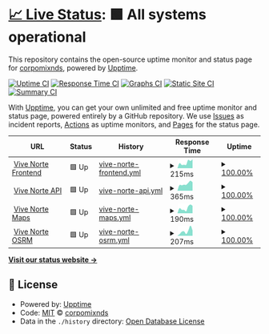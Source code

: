 # [📈 Live Status](https://corpomixnds.github.io/upptime): <!--live status--> **🟩 All systems operational**

This repository contains the open-source uptime monitor and status page for [corpomixnds](https://corpomixnds.github.io/upptime), powered by [Upptime](https://github.com/upptime/upptime).

[![Uptime CI](https://github.com/corpomixnds/upptime/workflows/Uptime%20CI/badge.svg)](https://github.com/corpomixnds/upptime/actions?query=workflow%3A%22Uptime+CI%22)
[![Response Time CI](https://github.com/corpomixnds/upptime/workflows/Response%20Time%20CI/badge.svg)](https://github.com/corpomixnds/upptime/actions?query=workflow%3A%22Response+Time+CI%22)
[![Graphs CI](https://github.com/corpomixnds/upptime/workflows/Graphs%20CI/badge.svg)](https://github.com/corpomixnds/upptime/actions?query=workflow%3A%22Graphs+CI%22)
[![Static Site CI](https://github.com/corpomixnds/upptime/workflows/Static%20Site%20CI/badge.svg)](https://github.com/corpomixnds/upptime/actions?query=workflow%3A%22Static+Site+CI%22)
[![Summary CI](https://github.com/corpomixnds/upptime/workflows/Summary%20CI/badge.svg)](https://github.com/corpomixnds/upptime/actions?query=workflow%3A%22Summary+CI%22)

With [Upptime](https://upptime.js.org), you can get your own unlimited and free uptime monitor and status page, powered entirely by a GitHub repository. We use [Issues](https://github.com/corpomixnds/upptime/issues) as incident reports, [Actions](https://github.com/corpomixnds/upptime/actions) as uptime monitors, and [Pages](https://corpomixnds.github.io/upptime) for the status page.

<!--start: status pages-->
<!-- This summary is generated by Upptime (https://github.com/upptime/upptime) -->
<!-- Do not edit this manually, your changes will be overwritten -->
<!-- prettier-ignore -->
| URL | Status | History | Response Time | Uptime |
| --- | ------ | ------- | ------------- | ------ |
| <img alt="" src="https://icons.duckduckgo.com/ip3/vivenortedesantander.com.co.ico" height="13"> [Vive Norte Frontend](https://vivenortedesantander.com.co) | 🟩 Up | [vive-norte-frontend.yml](https://github.com/corpomixnds/upptime/commits/HEAD/history/vive-norte-frontend.yml) | <details><summary><img alt="Response time graph" src="./graphs/vive-norte-frontend/response-time-week.png" height="20"> 215ms</summary><br><a href="https://corpomixnds.github.io/upptime/history/vive-norte-frontend"><img alt="Response time 216" src="https://img.shields.io/endpoint?url=https%3A%2F%2Fraw.githubusercontent.com%2Fcorpomixnds%2Fupptime%2FHEAD%2Fapi%2Fvive-norte-frontend%2Fresponse-time.json"></a><br><a href="https://corpomixnds.github.io/upptime/history/vive-norte-frontend"><img alt="24-hour response time 320" src="https://img.shields.io/endpoint?url=https%3A%2F%2Fraw.githubusercontent.com%2Fcorpomixnds%2Fupptime%2FHEAD%2Fapi%2Fvive-norte-frontend%2Fresponse-time-day.json"></a><br><a href="https://corpomixnds.github.io/upptime/history/vive-norte-frontend"><img alt="7-day response time 215" src="https://img.shields.io/endpoint?url=https%3A%2F%2Fraw.githubusercontent.com%2Fcorpomixnds%2Fupptime%2FHEAD%2Fapi%2Fvive-norte-frontend%2Fresponse-time-week.json"></a><br><a href="https://corpomixnds.github.io/upptime/history/vive-norte-frontend"><img alt="30-day response time 221" src="https://img.shields.io/endpoint?url=https%3A%2F%2Fraw.githubusercontent.com%2Fcorpomixnds%2Fupptime%2FHEAD%2Fapi%2Fvive-norte-frontend%2Fresponse-time-month.json"></a><br><a href="https://corpomixnds.github.io/upptime/history/vive-norte-frontend"><img alt="1-year response time 216" src="https://img.shields.io/endpoint?url=https%3A%2F%2Fraw.githubusercontent.com%2Fcorpomixnds%2Fupptime%2FHEAD%2Fapi%2Fvive-norte-frontend%2Fresponse-time-year.json"></a></details> | <details><summary><a href="https://corpomixnds.github.io/upptime/history/vive-norte-frontend">100.00%</a></summary><a href="https://corpomixnds.github.io/upptime/history/vive-norte-frontend"><img alt="All-time uptime 100.00%" src="https://img.shields.io/endpoint?url=https%3A%2F%2Fraw.githubusercontent.com%2Fcorpomixnds%2Fupptime%2FHEAD%2Fapi%2Fvive-norte-frontend%2Fuptime.json"></a><br><a href="https://corpomixnds.github.io/upptime/history/vive-norte-frontend"><img alt="24-hour uptime 100.00%" src="https://img.shields.io/endpoint?url=https%3A%2F%2Fraw.githubusercontent.com%2Fcorpomixnds%2Fupptime%2FHEAD%2Fapi%2Fvive-norte-frontend%2Fuptime-day.json"></a><br><a href="https://corpomixnds.github.io/upptime/history/vive-norte-frontend"><img alt="7-day uptime 100.00%" src="https://img.shields.io/endpoint?url=https%3A%2F%2Fraw.githubusercontent.com%2Fcorpomixnds%2Fupptime%2FHEAD%2Fapi%2Fvive-norte-frontend%2Fuptime-week.json"></a><br><a href="https://corpomixnds.github.io/upptime/history/vive-norte-frontend"><img alt="30-day uptime 100.00%" src="https://img.shields.io/endpoint?url=https%3A%2F%2Fraw.githubusercontent.com%2Fcorpomixnds%2Fupptime%2FHEAD%2Fapi%2Fvive-norte-frontend%2Fuptime-month.json"></a><br><a href="https://corpomixnds.github.io/upptime/history/vive-norte-frontend"><img alt="1-year uptime 100.00%" src="https://img.shields.io/endpoint?url=https%3A%2F%2Fraw.githubusercontent.com%2Fcorpomixnds%2Fupptime%2FHEAD%2Fapi%2Fvive-norte-frontend%2Fuptime-year.json"></a></details>
| <img alt="" src="https://icons.duckduckgo.com/ip3/corpomixnds-backend-q34sb.ondigitalocean.app.ico" height="13"> [Vive Norte API](https://corpomixnds-backend-q34sb.ondigitalocean.app/api/v1/historical_routes) | 🟩 Up | [vive-norte-api.yml](https://github.com/corpomixnds/upptime/commits/HEAD/history/vive-norte-api.yml) | <details><summary><img alt="Response time graph" src="./graphs/vive-norte-api/response-time-week.png" height="20"> 365ms</summary><br><a href="https://corpomixnds.github.io/upptime/history/vive-norte-api"><img alt="Response time 362" src="https://img.shields.io/endpoint?url=https%3A%2F%2Fraw.githubusercontent.com%2Fcorpomixnds%2Fupptime%2FHEAD%2Fapi%2Fvive-norte-api%2Fresponse-time.json"></a><br><a href="https://corpomixnds.github.io/upptime/history/vive-norte-api"><img alt="24-hour response time 414" src="https://img.shields.io/endpoint?url=https%3A%2F%2Fraw.githubusercontent.com%2Fcorpomixnds%2Fupptime%2FHEAD%2Fapi%2Fvive-norte-api%2Fresponse-time-day.json"></a><br><a href="https://corpomixnds.github.io/upptime/history/vive-norte-api"><img alt="7-day response time 365" src="https://img.shields.io/endpoint?url=https%3A%2F%2Fraw.githubusercontent.com%2Fcorpomixnds%2Fupptime%2FHEAD%2Fapi%2Fvive-norte-api%2Fresponse-time-week.json"></a><br><a href="https://corpomixnds.github.io/upptime/history/vive-norte-api"><img alt="30-day response time 371" src="https://img.shields.io/endpoint?url=https%3A%2F%2Fraw.githubusercontent.com%2Fcorpomixnds%2Fupptime%2FHEAD%2Fapi%2Fvive-norte-api%2Fresponse-time-month.json"></a><br><a href="https://corpomixnds.github.io/upptime/history/vive-norte-api"><img alt="1-year response time 362" src="https://img.shields.io/endpoint?url=https%3A%2F%2Fraw.githubusercontent.com%2Fcorpomixnds%2Fupptime%2FHEAD%2Fapi%2Fvive-norte-api%2Fresponse-time-year.json"></a></details> | <details><summary><a href="https://corpomixnds.github.io/upptime/history/vive-norte-api">100.00%</a></summary><a href="https://corpomixnds.github.io/upptime/history/vive-norte-api"><img alt="All-time uptime 100.00%" src="https://img.shields.io/endpoint?url=https%3A%2F%2Fraw.githubusercontent.com%2Fcorpomixnds%2Fupptime%2FHEAD%2Fapi%2Fvive-norte-api%2Fuptime.json"></a><br><a href="https://corpomixnds.github.io/upptime/history/vive-norte-api"><img alt="24-hour uptime 100.00%" src="https://img.shields.io/endpoint?url=https%3A%2F%2Fraw.githubusercontent.com%2Fcorpomixnds%2Fupptime%2FHEAD%2Fapi%2Fvive-norte-api%2Fuptime-day.json"></a><br><a href="https://corpomixnds.github.io/upptime/history/vive-norte-api"><img alt="7-day uptime 100.00%" src="https://img.shields.io/endpoint?url=https%3A%2F%2Fraw.githubusercontent.com%2Fcorpomixnds%2Fupptime%2FHEAD%2Fapi%2Fvive-norte-api%2Fuptime-week.json"></a><br><a href="https://corpomixnds.github.io/upptime/history/vive-norte-api"><img alt="30-day uptime 100.00%" src="https://img.shields.io/endpoint?url=https%3A%2F%2Fraw.githubusercontent.com%2Fcorpomixnds%2Fupptime%2FHEAD%2Fapi%2Fvive-norte-api%2Fuptime-month.json"></a><br><a href="https://corpomixnds.github.io/upptime/history/vive-norte-api"><img alt="1-year uptime 100.00%" src="https://img.shields.io/endpoint?url=https%3A%2F%2Fraw.githubusercontent.com%2Fcorpomixnds%2Fupptime%2FHEAD%2Fapi%2Fvive-norte-api%2Fuptime-year.json"></a></details>
| <img alt="" src="https://icons.duckduckgo.com/ip3/maps.vivenortedesantander.com.co.ico" height="13"> [Vive Norte Maps](https://maps.vivenortedesantander.com.co) | 🟩 Up | [vive-norte-maps.yml](https://github.com/corpomixnds/upptime/commits/HEAD/history/vive-norte-maps.yml) | <details><summary><img alt="Response time graph" src="./graphs/vive-norte-maps/response-time-week.png" height="20"> 190ms</summary><br><a href="https://corpomixnds.github.io/upptime/history/vive-norte-maps"><img alt="Response time 201" src="https://img.shields.io/endpoint?url=https%3A%2F%2Fraw.githubusercontent.com%2Fcorpomixnds%2Fupptime%2FHEAD%2Fapi%2Fvive-norte-maps%2Fresponse-time.json"></a><br><a href="https://corpomixnds.github.io/upptime/history/vive-norte-maps"><img alt="24-hour response time 400" src="https://img.shields.io/endpoint?url=https%3A%2F%2Fraw.githubusercontent.com%2Fcorpomixnds%2Fupptime%2FHEAD%2Fapi%2Fvive-norte-maps%2Fresponse-time-day.json"></a><br><a href="https://corpomixnds.github.io/upptime/history/vive-norte-maps"><img alt="7-day response time 190" src="https://img.shields.io/endpoint?url=https%3A%2F%2Fraw.githubusercontent.com%2Fcorpomixnds%2Fupptime%2FHEAD%2Fapi%2Fvive-norte-maps%2Fresponse-time-week.json"></a><br><a href="https://corpomixnds.github.io/upptime/history/vive-norte-maps"><img alt="30-day response time 206" src="https://img.shields.io/endpoint?url=https%3A%2F%2Fraw.githubusercontent.com%2Fcorpomixnds%2Fupptime%2FHEAD%2Fapi%2Fvive-norte-maps%2Fresponse-time-month.json"></a><br><a href="https://corpomixnds.github.io/upptime/history/vive-norte-maps"><img alt="1-year response time 201" src="https://img.shields.io/endpoint?url=https%3A%2F%2Fraw.githubusercontent.com%2Fcorpomixnds%2Fupptime%2FHEAD%2Fapi%2Fvive-norte-maps%2Fresponse-time-year.json"></a></details> | <details><summary><a href="https://corpomixnds.github.io/upptime/history/vive-norte-maps">100.00%</a></summary><a href="https://corpomixnds.github.io/upptime/history/vive-norte-maps"><img alt="All-time uptime 100.00%" src="https://img.shields.io/endpoint?url=https%3A%2F%2Fraw.githubusercontent.com%2Fcorpomixnds%2Fupptime%2FHEAD%2Fapi%2Fvive-norte-maps%2Fuptime.json"></a><br><a href="https://corpomixnds.github.io/upptime/history/vive-norte-maps"><img alt="24-hour uptime 100.00%" src="https://img.shields.io/endpoint?url=https%3A%2F%2Fraw.githubusercontent.com%2Fcorpomixnds%2Fupptime%2FHEAD%2Fapi%2Fvive-norte-maps%2Fuptime-day.json"></a><br><a href="https://corpomixnds.github.io/upptime/history/vive-norte-maps"><img alt="7-day uptime 100.00%" src="https://img.shields.io/endpoint?url=https%3A%2F%2Fraw.githubusercontent.com%2Fcorpomixnds%2Fupptime%2FHEAD%2Fapi%2Fvive-norte-maps%2Fuptime-week.json"></a><br><a href="https://corpomixnds.github.io/upptime/history/vive-norte-maps"><img alt="30-day uptime 100.00%" src="https://img.shields.io/endpoint?url=https%3A%2F%2Fraw.githubusercontent.com%2Fcorpomixnds%2Fupptime%2FHEAD%2Fapi%2Fvive-norte-maps%2Fuptime-month.json"></a><br><a href="https://corpomixnds.github.io/upptime/history/vive-norte-maps"><img alt="1-year uptime 100.00%" src="https://img.shields.io/endpoint?url=https%3A%2F%2Fraw.githubusercontent.com%2Fcorpomixnds%2Fupptime%2FHEAD%2Fapi%2Fvive-norte-maps%2Fuptime-year.json"></a></details>
| <img alt="" src="https://icons.duckduckgo.com/ip3/osrm.vivenortedesantander.com.co.ico" height="13"> [Vive Norte OSRM](https://osrm.vivenortedesantander.com.co/route/v1/driving/-72.49939892298482,7.883757374457861;-72.50015034564491,7.884847252079377?steps=true&alternatives=false&overview=full) | 🟩 Up | [vive-norte-osrm.yml](https://github.com/corpomixnds/upptime/commits/HEAD/history/vive-norte-osrm.yml) | <details><summary><img alt="Response time graph" src="./graphs/vive-norte-osrm/response-time-week.png" height="20"> 207ms</summary><br><a href="https://corpomixnds.github.io/upptime/history/vive-norte-osrm"><img alt="Response time 204" src="https://img.shields.io/endpoint?url=https%3A%2F%2Fraw.githubusercontent.com%2Fcorpomixnds%2Fupptime%2FHEAD%2Fapi%2Fvive-norte-osrm%2Fresponse-time.json"></a><br><a href="https://corpomixnds.github.io/upptime/history/vive-norte-osrm"><img alt="24-hour response time 259" src="https://img.shields.io/endpoint?url=https%3A%2F%2Fraw.githubusercontent.com%2Fcorpomixnds%2Fupptime%2FHEAD%2Fapi%2Fvive-norte-osrm%2Fresponse-time-day.json"></a><br><a href="https://corpomixnds.github.io/upptime/history/vive-norte-osrm"><img alt="7-day response time 207" src="https://img.shields.io/endpoint?url=https%3A%2F%2Fraw.githubusercontent.com%2Fcorpomixnds%2Fupptime%2FHEAD%2Fapi%2Fvive-norte-osrm%2Fresponse-time-week.json"></a><br><a href="https://corpomixnds.github.io/upptime/history/vive-norte-osrm"><img alt="30-day response time 196" src="https://img.shields.io/endpoint?url=https%3A%2F%2Fraw.githubusercontent.com%2Fcorpomixnds%2Fupptime%2FHEAD%2Fapi%2Fvive-norte-osrm%2Fresponse-time-month.json"></a><br><a href="https://corpomixnds.github.io/upptime/history/vive-norte-osrm"><img alt="1-year response time 204" src="https://img.shields.io/endpoint?url=https%3A%2F%2Fraw.githubusercontent.com%2Fcorpomixnds%2Fupptime%2FHEAD%2Fapi%2Fvive-norte-osrm%2Fresponse-time-year.json"></a></details> | <details><summary><a href="https://corpomixnds.github.io/upptime/history/vive-norte-osrm">100.00%</a></summary><a href="https://corpomixnds.github.io/upptime/history/vive-norte-osrm"><img alt="All-time uptime 99.96%" src="https://img.shields.io/endpoint?url=https%3A%2F%2Fraw.githubusercontent.com%2Fcorpomixnds%2Fupptime%2FHEAD%2Fapi%2Fvive-norte-osrm%2Fuptime.json"></a><br><a href="https://corpomixnds.github.io/upptime/history/vive-norte-osrm"><img alt="24-hour uptime 100.00%" src="https://img.shields.io/endpoint?url=https%3A%2F%2Fraw.githubusercontent.com%2Fcorpomixnds%2Fupptime%2FHEAD%2Fapi%2Fvive-norte-osrm%2Fuptime-day.json"></a><br><a href="https://corpomixnds.github.io/upptime/history/vive-norte-osrm"><img alt="7-day uptime 100.00%" src="https://img.shields.io/endpoint?url=https%3A%2F%2Fraw.githubusercontent.com%2Fcorpomixnds%2Fupptime%2FHEAD%2Fapi%2Fvive-norte-osrm%2Fuptime-week.json"></a><br><a href="https://corpomixnds.github.io/upptime/history/vive-norte-osrm"><img alt="30-day uptime 100.00%" src="https://img.shields.io/endpoint?url=https%3A%2F%2Fraw.githubusercontent.com%2Fcorpomixnds%2Fupptime%2FHEAD%2Fapi%2Fvive-norte-osrm%2Fuptime-month.json"></a><br><a href="https://corpomixnds.github.io/upptime/history/vive-norte-osrm"><img alt="1-year uptime 99.96%" src="https://img.shields.io/endpoint?url=https%3A%2F%2Fraw.githubusercontent.com%2Fcorpomixnds%2Fupptime%2FHEAD%2Fapi%2Fvive-norte-osrm%2Fuptime-year.json"></a></details>

<!--end: status pages-->

[**Visit our status website →**](https://corpomixnds.github.io/upptime)

## 📄 License

- Powered by: [Upptime](https://github.com/upptime/upptime)
- Code: [MIT](./LICENSE) © [corpomixnds](https://corpomixnds.github.io/upptime)
- Data in the `./history` directory: [Open Database License](https://opendatacommons.org/licenses/odbl/1-0/)
